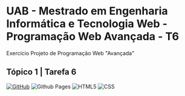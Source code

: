 # UAB - Mestrado em Engenharia Informática e Tecnologia Web - Programação Web Avançada - T6
Exercício Projeto de Programação Web "Avançada" 
## Tópico 1 | Tarefa 6 
[![GitHub](https://img.shields.io/badge/github-%23121011.svg?style=for-the-badge&logo=github&logoColor=white)](https://github.com/ptorrezao/uab-pwa-t6)
![Github Pages](https://img.shields.io/badge/github%20pages-121013?style=for-the-badge&logo=github&logoColor=white)
![HTML5](https://img.shields.io/badge/html5-%23E34F26.svg?style=for-the-badge&logo=html5&logoColor=white) ![CSS](https://img.shields.io/badge/CSS-52B0E7?style=for-the-badge&logo=css3&logoColor=white)
